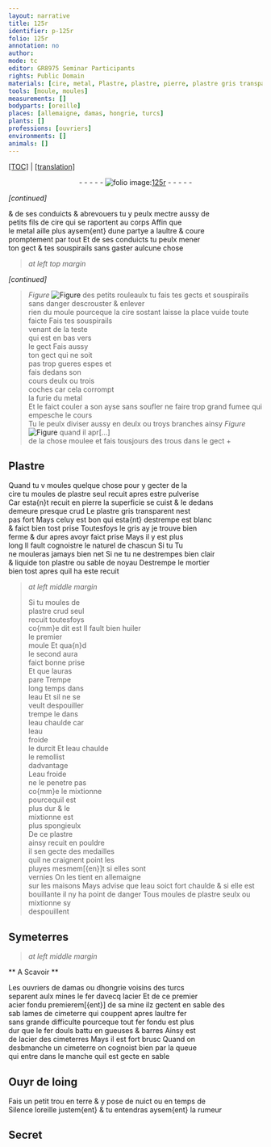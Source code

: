 ```yaml
---
layout: narrative
title: 125r
identifier: p-125r
folio: 125r
annotation: no
author:
mode: tc
editor: GR8975 Seminar Participants
rights: Public Domain
materials: [cire, metal, Plastre, plastre, pierre, plastre gris transparent, sable, mortier, huiler, eau, fer, acier, terre]
tools: [moule, moules]
measurements: []
bodyparts: [oreille]
places: [allemaigne, damas, hongrie, turcs]
plants: []
professions: [ouvriers]
environments: []
animals: []
---
```


<p><a href="{{ site.baseurl }}/diplomatic/" target="_blank">[TOC]</a> | <a href="{{ site.baseurl }}/texts/p-125r_tl/ target="_blank"">[translation]</a></p><div class="folio" align="center">- - - - - <a href="http://gallica.bnf.fr/ark:/12148/btv1b10500001g/f255.item.r=" target="_blank"><img src="https://cu-mkp.github.io/2017-workshop-edition/assets/photo-icon.png" alt="folio image: " style="display:inline-block; margin-bottom:-3px;"/>125r</a> - - - - - </div>  
 
*[continued]*
  
& de ses conduicts & abrevouers tu y peulx mectre aussy de<br/> petits fils de <span class="m">cire</span> qui se raportent au corps Affin que<br/> le <span class="m">metal</span> aille plus aysem{ent} dune partye a laultre & coure<br/> promptement par tout Et de ses conduicts tu peulx mener<br/> ton gect & tes souspirails sans gaster aulcune chose
 
> *at left top margin*
> 
> 
>   
*[continued]*
 
> *Figure*
> <a href="https://drive.google.com/open?id=0B9-oNrvWdlO5ZHJJRXJlU2RFZlk" target="_blank"><img src="https://cu-mkp.github.io/GR8975-edition/assets/photo-icon.png" alt="Figure" style="display:inline-block; margin-bottom:-3px;"/></a>
 des petits rouleaulx tu fais tes gects et souspirails sans danger descrouster & enlever<br/> rien du <span class="tl">moule</span> pourceque la <span class="m">cire</span> sostant laisse la place vuide toute faicte Fais tes souspirails<br/> venant de la teste<br/> qui est en bas vers<br/> le gect Fais aussy<br/> ton gect qui ne soit<br/> pas <span class="del">trop</span> <span class="add">gueres</span> espes et<br/> fais dedans son<br/> cours deulx ou trois<br/> coches car cela corrompt<br/> la furie du <span class="m">metal</span><br/> Et le faict couler a son ayse sans soufler ne faire trop grand fumee qui empesche le cours<br/> Tu le peulx diviser aussy en deulx ou troys branches ainsy 
> *Figure*
> <a href="https://drive.google.com/open?id=0B9-oNrvWdlO5bDlqQzJZemktSFk" target="_blank"><img src="https://cu-mkp.github.io/GR8975-edition/assets/photo-icon.png" alt="Figure" style="display:inline-block; margin-bottom:-3px;"/></a>
 quand il apr[...]<br/> de la chose moulee et fais tousjours des trous dans le gect
 \+ 
 
  

## <span class="m">Plastre</span>

 
Quand tu <span class="del">v</span> moules quelque chose pour y gecter de la<br/> <span class="m">cire</span> tu moules de <span class="m">plastre</span> seul recuit apres estre pulverise<br/> Car esta{n}t recuit en <span class="m">pierre</span> la superficie se cuist & le dedans<br/> demeure presque crud Le <span class="m">plastre gris transparent</span> nest<br/> pas fort Mays celuy est bon qui esta{nt} destrempe est blanc<br/> & faict bien tost prise Toutesfoys le gris ay je trouve bien<br/> ferme & dur apres avoyr faict prise Mays il y est plus<br/> long Il fault cognoistre le naturel de chascun <span class="del">Si tu</span> Tu<br/> ne mouleras jamays bien net Si ne tu ne destrempes bien clair<br/> & liquide ton <span class="m">plastre</span> ou <span class="m">sable</span> de noyau Destrempe le <span class="del"><span class="m">mortier</span></span><br/> bien tost apres quil ha este recuit
 
> *at left middle margin*
> 
> 
>   Si tu moules de<br/> <span class="m">plastre</span> <span class="del">crud</span> seul<br/> recuit toutesfoys<br/> co{mm}e dit est Il fault bien <span class="m">huiler</span><br/> le premier<br/> <span class="tl">moule</span> Et qua{n}d<br/> le second aura<br/> faict bonne prise<br/> Et que lauras<br/> pare Trempe<br/> long temps dans<br/> l<span class="m">eau</span> Et sil ne se<br/> veult despouiller<br/> trempe le dans<br/> l<span class="m">eau</span> chaulde car<br/> l<span class="m">eau</span><br/> froide<br/> le durcit Et l<span class="m">eau</span> chaulde<br/> le remollist<br/> dadvantage<br/> L<span class="m">eau</span> froide<br/> ne le penetre pas<br/> co{mm}e le mixtionne<br/> pourcequil est<br/> plus dur & le<br/> mixtionne est<br/> plus spongieulx<br/> De ce <span class="m">plastre</span><br/> ainsy recuit en pouldre<br/> il sen gecte des medailles<br/> quil ne craignent point les<br/> pluyes mesmem[{en}]t si elles sont<br/> vernies On les tient en <span class="pl">allemaigne</span><br/> sur les maisons Mays advise que l<span class="m">eau</span> soict fort chaulde & si elle est<br/> bouillante il ny ha point de danger Tous <span class="tl">moules</span> de <span class="m">plastre</span> seulx ou mixtionne sy<br/> despouillent
 
 
  

## Symeterres

 
> *at left middle margin*
> 
> 
>   

** A Scavoir **

 
 
Les <span class="pro">ouvriers</span> de <span class="pl">damas</span> ou d<span class="pl">hongrie</span> voisins des <span class="pl">turcs</span><br/> separent aulx mines le <span class="m">fer</span> davecq l<span class="m">acier</span> Et de ce premier<br/> <span class="m">acier</span> fondu premierem[{ent}] de sa mine ilz gectent en sable des<br/> <span class="del">sab</span> lames de cimeterre qui couppent apres laultre <span class="m">fer</span><br/> sans grande difficulte pourceque tout <span class="m">fer</span> fondu est plus<br/> dur que le <span class="m">fer</span> douls battu en gueuses & barres Ainsy est<br/> de l<span class="m">acier</span> des cimeterres Mays il est fort brusc Quand on<br/> des<span class="del">b</span>manche un cimeterre on cognoist bien par la queue<br/> qui entre dans le manche quil est gecte en sable
 
 
  

## <span class="sn">Ouyr</span> de loing

 
Fais un petit trou en <span class="m">terre</span> & y pose de <span class="tmp">nuict</span> ou en temps de<br/> Silence l<span class="bp">oreille</span> justem{ent} & tu <span class="sn">entendras</span> aysem{ent} la rumeur
 
 
  

## Secret

 
